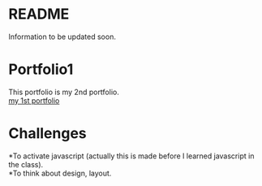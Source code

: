 # README
  
  Information to be updated soon. 
      
        
# Portfolio1  
  This portfolio is my 2nd portfolio.  
  [my 1st portfolio](https://github.com/TakahiroSuzukiqq/CFA-ProjectNo1-portfolio)   

# Challenges  
  *To activate javascript (actually this is made before I learned javascript in the class).  
  *To think about design, layout.  
